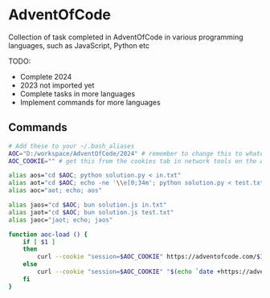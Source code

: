 # AdventOfCode

Collection of task completed in AdventOfCode in various programming languages, such as JavaScript, Python etc

TODO: 
- Complete 2024
- 2023 not imported yet
- Complete tasks in more languages
- Implement commands for more languages

## Commands

```bash
# Add these to your ~/.bash_aliases
AOC="D:/workspace/AdventOfCode/2024" # remember to change this to whatever your AOC directory is
AOC_COOKIE="" # get this from the cookies tab in network tools on the AOC website

alias aos="cd $AOC; python solution.py < in.txt"
alias aot="cd $AOC; echo -ne '\\e[0;34m'; python solution.py < test.txt; echo -ne '\\e[0m'"
alias aoc="aot; echo; aos"

alias jaos="cd $AOC; bun solution.js in.txt"
alias jaot="cd $AOC; bun solution.js test.txt"
alias jaoc="jaot; echo; jaos"

function aoc-load () {
    if [ $1 ]
    then
        curl --cookie "session=$AOC_COOKIE" https://adventofcode.com/$1/day/$2/input > in.txt
    else
        curl --cookie "session=$AOC_COOKIE" "$(echo `date +https://adventofcode.com/%Y/day/%d/input` | sed 's/\/0/\//g')" > in.txt
    fi
}
```